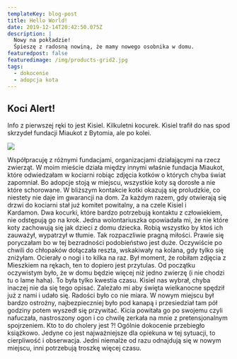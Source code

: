 ```yaml
---
templateKey: blog-post
title: Hello World!
date: 2019-12-14T20:42:50.075Z
description: |
  Nowy na pokładzie!
  Śpieszę z radosną nowiną, że mamy nowego osobnika w domu.
featuredpost: false
featuredimage: /img/products-grid2.jpg
tags:
  - dokocenie
  - adopcja kota
---
```

## Koci Alert!

Info z pierwszej ręki to jest Kisiel. Kilkuletni kocurek. Kisiel trafił do nas spod skrzydeł fundacji Miaukot z Bytomia, ale po kolei. 

![](/img/dokocenie.jpg)

Współpracuję z różnymi fundacjami, organizacjami działającymi na rzecz zwierząt. W moim mieście działa między innymi właśnie fundacja Miaukot, które odwiedzałam w kociarni robiąc zdjęcia kotków o których chyba świat zapomniał. Bo adopcje stoją w miejscu, wszystkie koty są dorosłe a nie które schorowane. W bliższym kontakcie kotki okazują się proludzkie, co niestety nie daje im gwarancji na dom. Za każdym razem, gdy otwierają się drzwi do kociarni stał już komitet powitalny, a na czele Kisiel i Kardamon. Dwa kocurki, które bardzo potrzebują kontaktu z człowiekiem, nie odstępują go na krok. Jedna wolontariuszka opowiadała mi, że nie które koty zachowują się jak dzieci z domu dziecka. Robią wszystko by ktoś ich zauważył, wypatrzył w tłumie. Tak rozpaczliwie pragną miłości. Prawie się poryczałam bo w tej bezradności podobieństwo jest duże. Oczywiście po chwili do chłopaków dołączała reszta, wskakiwały na kolana, gdy tylko się zniżyłam. Ocierały o nogi i to kilka na raz. Był moment, że robiłam zdjęcia z Mieszkiem na rękach, ten to dopiero jest przytulas. Od początku oczywistym było, że w domu będzie więcej niż jedno zwierzę (i nie chodzi tu o lame haha). To była tylko kwestia czasu. Kisiel nas wybrał, chyba inaczej nie da się tego opisać. Zależało mi aby święta wielkanocne spędził już z nami i udało się. Radości było co nie miara. W nowym miejscu był bardzo ostrożny, najbezpieczniej było pod kanapą i przesiedział tam pół godziny potem wyszedł się przywitać. Kicia powitała go po swojemu czyli nafuczała, nastroszony ogon i co chwilę zerkała na mnie z pretensjonalnym spojrzeniem. Kto to do cholery jest ?! Ogólnie dokocenie przebiegło książkowo. Jedyne co jest najważniejsze dla opiekuna w tej sytuacji, to cierpliwość i obserwacja. Jedni niemalże od razu odnajdują się w nowym miejscu, inni potrzebują troszkę więcej czasu.
